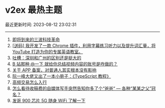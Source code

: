 # v2ex 最热主题

最近更新时间: 2023-08-12 23:02:31

--- 
1. [即将到来的三波科技革命](https://www.v2ex.com/t/964607) 
2. [[送码] 我开发了一款 Chrome 插件，利用字幕练习听力以及提升词汇量，将 YouTube 打造为你的专属英语教室。](https://www.v2ex.com/t/964624) 
3. [吐槽：深圳和广州的区别还是挺大的](https://www.v2ex.com/t/964638) 
4. [B 站那种 @一下 就给你总结视频内容的账号是咋做的？](https://www.v2ex.com/t/964642) 
5. [关于 APP 备案，对普通人其实根本没有影响](https://www.v2ex.com/t/964721) 
6. [阮一峰大佬又出了一本小册子：《TypeScript 教程》](https://www.v2ex.com/t/964635) 
7. [高频交易怎么入行](https://www.v2ex.com/t/964634) 
8. [怎么看待收稿费的自媒体写手突然告知你多了个“爸爸“ — 各种“某某之父”冠名？](https://www.v2ex.com/t/964697) 
9. [发哥 900 芯片 5G 随身 WiFi 了解一下](https://www.v2ex.com/t/964709) 
